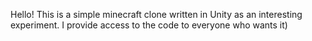 Hello!
This is a simple minecraft clone written in Unity as an interesting experiment. I provide access to the code to everyone who wants it)
